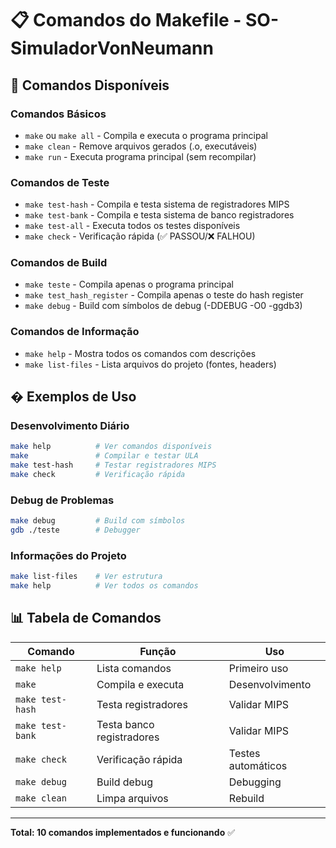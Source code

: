 # 📋 Comandos do Makefile - SO-SimuladorVonNeumann

## 🎯 **Comandos Disponíveis**

### **Comandos Básicos**
- `make` ou `make all` - Compila e executa o programa principal
- `make clean` - Remove arquivos gerados (.o, executáveis)
- `make run` - Executa programa principal (sem recompilar)

### **Comandos de Teste**
- `make test-hash` - Compila e testa sistema de registradores MIPS
- `make test-bank` - Compila e testa sistema de banco registradores
- `make test-all` - Executa todos os testes disponíveis
- `make check` - Verificação rápida (✅ PASSOU/❌ FALHOU)

### **Comandos de Build**
- `make teste` - Compila apenas o programa principal
- `make test_hash_register` - Compila apenas o teste do hash register
- `make debug` - Build com símbolos de debug (-DDEBUG -O0 -ggdb3)

### **Comandos de Informação**
- `make help` - Mostra todos os comandos com descrições
- `make list-files` - Lista arquivos do projeto (fontes, headers)

## � **Exemplos de Uso**

### **Desenvolvimento Diário**
```bash
make help          # Ver comandos disponíveis
make               # Compilar e testar ULA
make test-hash     # Testar registradores MIPS
make check         # Verificação rápida
```

### **Debug de Problemas**
```bash
make debug         # Build com símbolos
gdb ./teste        # Debugger
```

### **Informações do Projeto**
```bash
make list-files    # Ver estrutura
make help          # Ver todos os comandos
```

## 📊 **Tabela de Comandos**

| Comando | Função | Uso |
|---------|--------|-----|
| `make help` | Lista comandos | Primeiro uso |
| `make` | Compila e executa | Desenvolvimento |
| `make test-hash` | Testa registradores | Validar MIPS |
| `make test-bank` | Testa banco registradores | Validar MIPS |
| `make check` | Verificação rápida | Testes automáticos |
| `make debug` | Build debug | Debugging |
| `make clean` | Limpa arquivos | Rebuild |

---
**Total: 10 comandos implementados e funcionando** ✅

